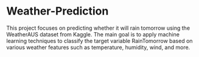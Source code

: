 # Weather-Prediction
This project focuses on predicting whether it will rain tomorrow using the WeatherAUS dataset from Kaggle. The main goal is to apply machine learning techniques to classify the target variable RainTomorrow based on various weather features such as temperature, humidity, wind, and more.
